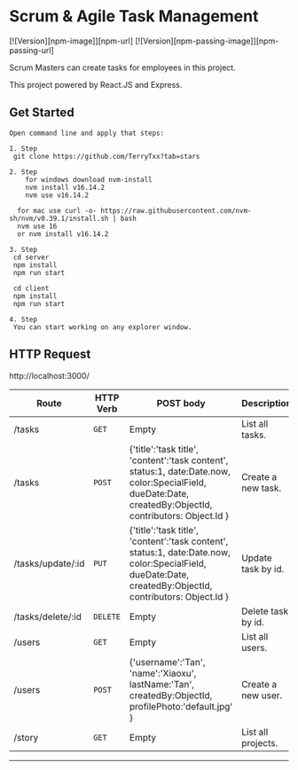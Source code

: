 # Scrum & Agile Task Management

[![Version][npm-image]][npm-url] [![Version][npm-passing-image]][npm-passing-url]


Scrum Masters can create tasks for employees in this project.

This project powered by React.JS and Express.

Get Started
-----------

```
Open command line and apply that steps:

1. Step
 git clone https://github.com/TerryTxx?tab=stars
 
2. Step
    for windows download nvm-install
    nvm install v16.14.2
    nvm use v16.14.2
    
  for mac use curl -o- https://raw.githubusercontent.com/nvm-sh/nvm/v0.39.1/install.sh | bash
  nvm use 16
  or nvm install v16.14.2

3. Step
 cd server
 npm install
 npm run start
 
 cd client
 npm install
 npm run start
 
4. Step
 You can start working on any explorer window.
```


HTTP Request
----------
http://localhost:3000/

| Route | HTTP Verb	 | POST body	                                                                                                                                                | Description	 |
| --- | --- |-----------------------------------------------------------------------------------------------------------------------------------------------------------| --- |
| /tasks | `GET` | Empty                                                                                                                                                     | List all tasks. |
| /tasks | `POST` | {'title':'task title', 'content':'task content', status:1, date:Date.now, color:SpecialField, dueDate:Date, createdBy:ObjectId, contributors: Object.Id } | Create a new task. |
| /tasks/update/:id | `PUT` | {'title':'task title', 'content':'task content', status:1, date:Date.now, color:SpecialField, dueDate:Date, createdBy:ObjectId, contributors: Object.Id } | Update task by id. |
| /tasks/delete/:id | `DELETE` | Empty                                                                                                                                                     | Delete task by id. |
| /users | `GET` | Empty                                                                                                                                                     | List all users. |
| /users | `POST` | {'username':'Tan', 'name':'Xiaoxu', lastName:'Tan', createdBy:ObjectId, profilePhoto:'default.jpg' }                                                      | Create a new user. |
| /story | `GET` | Empty                                                                                                                                                     | List all projects. |

------------

